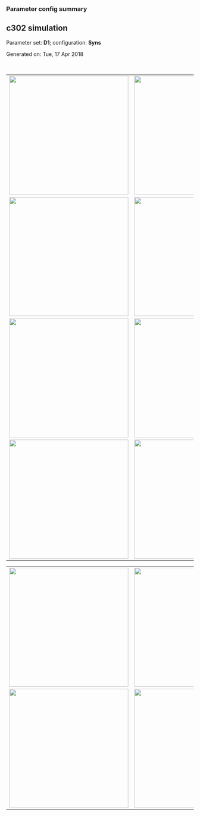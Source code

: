 ### Parameter config summary 
<h2>c302 simulation</h2>
<p>Parameter set: <b>D1</b>; configuration: <b>Syns</b></p>
<p>Generated on: Tue, 17 Apr 2018</p><br/>
<table>

<tr>
  <td><a href="images/neurons_D1_Syns.png"><img alt=" " src="images/neurons_D1_Syns.png" height="320"/></a></td>
  <td><a href="images/traces_neuron_Syns_D1.png"><img alt=" " src="images/traces_neuron_Syns_D1.png" height="320"/></a></td>
</tr>

<tr>
  <td><a href="images/neuron_activity_D1_Syns.png"><img alt=" " src="images/neuron_activity_D1_Syns.png" height="320"/></a></td>
  <td><a href="images/traces_neuron_activity_Syns_D1.png"><img alt=" " src="images/traces_neuron_activity_Syns_D1.png" height="320"/></a></td>
</tr>

<tr>
  <td><a href="images/muscles_D1_Syns.png"><img alt=" " src="images/muscles_D1_Syns.png" height="320"/></a></td>
  <td><a href="images/traces_muscles_Syns_D1.png"><img alt=" " src="images/traces_muscles_Syns_D1.png" height="320"/></a></td>
</tr>

<tr>
  <td><a href="images/muscle_activity_D1_Syns.png"><img alt=" " src="images/muscle_activity_D1_Syns.png" height="320"/></a></td>
  <td><a href="images/traces_muscles_activity_Syns_D1.png"><img alt=" " src="images/traces_muscles_activity_Syns_D1.png" height="320"/></a></td>
</tr>
</table>
<table>

<tr><td><a href="images/c302_D1_Syns_exc_to_neurons.png"><img alt=" " src="images/c302_D1_Syns_exc_to_neurons.png" height="320"/></a></td>

  <td><a href="images/c302_D1_Syns_inh_to_neurons.png"><img alt=" " src="images/c302_D1_Syns_inh_to_neurons.png" height="320"/></a></td>

  <td><a href="images/c302_D1_Syns_elec_neurons_neurons.png"><img alt=" " src="images/c302_D1_Syns_elec_neurons_neurons.png" height="320"/></a></td></tr>

<tr><td><a href="images/c302_D1_Syns_exc_to_muscles.png"><img alt=" " src="images/c302_D1_Syns_exc_to_muscles.png" height="320"/></a></td>

  <td><a href="images/c302_D1_Syns_inh_to_muscles.png"><img alt=" " src="images/c302_D1_Syns_inh_to_muscles.png" height="320"/></a></td></tr>
</table>
